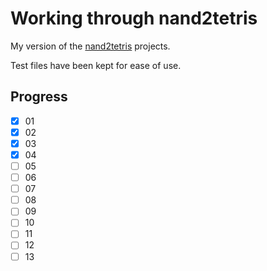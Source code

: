 # Working through nand2tetris

My version of the [nand2tetris](https://www.nand2tetris.org) projects.

Test files have been kept for ease of use.

## Progress

- [X] 01
- [X] 02
- [X] 03
- [X] 04
- [ ] 05
- [ ] 06
- [ ] 07
- [ ] 08
- [ ] 09
- [ ] 10
- [ ] 11
- [ ] 12
- [ ] 13
